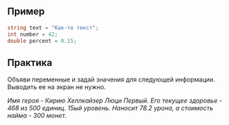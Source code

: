## Пример
```cs
string text = "Как-то текст";
int number = 42;
double percent = 0.15;
```

## Практика
Объяви переменные и задай значения для следующей информации. Выводить ее на экран не нужно.

*Имя героя - Кирию Хеллкайзер Люци Первый. Его текущее здоровье - 468 из 500 единиц. 15ый уровень. Наносит 78.2 урона, а стоимость найма - 300 монет.*
